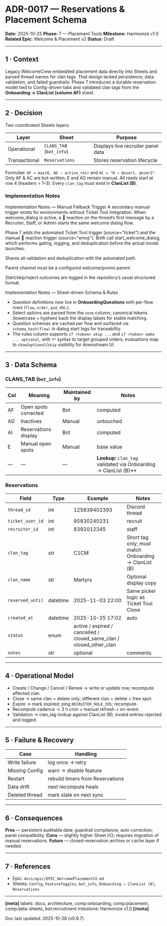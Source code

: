 # ADR-0017 — Reservations & Placement Schema
**Date:** 2025-10-25
**Phase:** 7 — Placement Tools
**Milestone:** Harmonize v1.0
**Related Epic:** Welcome & Placement v2
**Status:** Draft

---

## 1 · Context
Legacy WelcomeCrew embedded placement data directly into Sheets and parsed thread names for clan tags.
That design lacked persistence, data validation, and failed guardrails.
Phase 7 introduces a durable reservation model tied to Config-driven tabs and validated clan tags from the **Onboarding → ClanList (column AF)** sheet.

---

## 2 · Decision
Two coordinated Sheets layers:

| Layer | Sheet | Purpose |
| --- | --- | --- |
| Operational | `CLANS_TAB` (`bot_info`) | Displays live recruiter panel data |
| Transactional | `Reservations` | Stores reservation lifecycle |

Formulae: `AF = max(0, AG − active_res)` and `AC = "N → @user1, @user2"`.
Only AF & AC are bot-written; E and AG remain manual.
All reads start at row 4 (headers = 1–3).
Every `clan_tag` must exist in **ClanList (B)**.

### Implementation Notes

Implementation Notes — Manual Fallback Trigger
A secondary manual trigger exists for environments without Ticket Tool integration. When welcome_dialog is active, a 🧭 reaction on the thread’s first message by a Recruiter, Staff, or Admin starts the same welcome dialog flow.

Phase 7 adds the automated Ticket Tool trigger (source="ticket") and the manual 🧭 reaction trigger (source="emoji").
Both call start_welcome_dialog, which performs gating, logging, and deduplication before the actual modal launches.

Shares all validation and deduplication with the automated path.

Parent channel must be a configured welcome/promo parent.

Start/skip/reject outcomes are logged in the repository’s usual structured format.

Implementation Notes — Sheet-driven Schema & Rules
- Question definitions now live in **OnboardingQuestions** with per-flow rows (`flow`, `order`, `qid`, etc.).
- Select options are parsed from the `note` column; canonical tokens (lowercase + hyphen) back the display labels for stable matching.
- Question schemas are cached per flow and surfaced via `schema_hash(flow)` in dialog start logs for traceability.
- The rules column supports `if <token> skip ...` and `if <token> make ... optional`, with `7*` syntax to target grouped orders; evaluations map to `show`/`optional`/`skip` visibility for downstream UI.

---

## 3 · Data Schema

### CLANS_TAB (`bot_info`)
| Col | Meaning | Maintained by | Notes |
| --- | --- | --- | --- |
| AF | Open spots corrected | Bot | computed |
| AG | Inactives | Manual | untouched |
| AI | Reservations display | Bot | computed |
| E | Manual open spots | Manual | base value |
| — | — | — | **Lookup:** `clan_tag` validated via Onboarding → ClanList (B)** |

### Reservations
| Field | Type | Example | Notes |
| --- | --- | --- | --- |
| `thread_id` | int | 125839402393 | Discord thread |
| `ticket_user_id` | int | 95830240231 | recruit |
| `recruiter_id` | int | 8392012345 | staff |
| `clan_tag` | str | C1CM | Short tag only; must match Onboarding → ClanList (B) |
| `clan_name` | str | Martyrs | Optional display copy |
| `reserved_until` | datetime | 2025-11-03 22:00 | Same picker logic as Ticket Tool Close |
| `created_at` | datetime | 2025-10-25 17:02 | auto |
| `status` | enum | active / expired / cancelled / closed_same_clan / closed_other_clan | |
| `notes` | str | optional | comments |

---

## 4 · Operational Model
- Create / Change / Cancel / Renew → write or update row; recompute affected clan.
- Close → same clan = delete only; different clan = delete + free spot.
- Expire → mark expired; ping `RECRUITER_ROLE_IDS`; recompute.
- Recompute cadence → 3 h cron + manual refresh + on-event.
- Validation → clan_tag lookup against ClanList (B); invalid entries rejected and logged.

---

## 5 · Failure & Recovery
| Case | Handling |
| --- | --- |
| Write failure | log once → retry |
| Missing Config | warn → disable feature |
| Restart | rebuild timers from Reservations |
| Data drift | next recompute heals |
| Deleted thread | mark stale on next sync |

---

## 6 · Consequences
**Pros** — persistent auditable data; guardrail compliance; auto correction; panel compatibility.
**Cons** — slightly higher Sheet I/O; requires migration of manual reservations.
**Future** — closed-reservation archive or cache layer if needed.

---

## 7 · References
- Epic: `docs/epic/EPIC_WelcomePlacementV2.md`
- Sheets: `Config`, `FeatureToggles`, `bot_info`, `Onboarding → ClanList (B)`, `Reservations`

---

**[meta]**
labels: docs, architecture, comp:onboarding, comp:placement, comp:data-sheets, bot:recruitment
milestone: Harmonize v1.0
**[/meta]**

Doc last updated: 2025-10-28 (v0.9.7)
